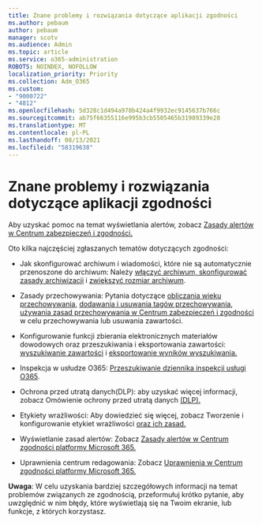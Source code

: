 ```yaml
---
title: Znane problemy i rozwiązania dotyczące aplikacji zgodności
ms.author: pebaum
author: pebaum
manager: scotv
ms.audience: Admin
ms.topic: article
ms.service: o365-administration
ROBOTS: NOINDEX, NOFOLLOW
localization_priority: Priority
ms.collection: Adm_O365
ms.custom:
- "9000722"
- "4812"
ms.openlocfilehash: 5d328c1d494a978b424a4f9932ec9145637b766c
ms.sourcegitcommit: ab75f66355116e995b3cb5505465b31989339e28
ms.translationtype: MT
ms.contentlocale: pl-PL
ms.lasthandoff: 08/13/2021
ms.locfileid: "58319638"
---
```

# <a name="compliance-common-issues-and-resolutions"></a>Znane problemy i rozwiązania dotyczące aplikacji zgodności

Aby uzyskać pomoc na temat wyświetlania alertów, zobacz [Zasady alertów w Centrum zabezpieczeń i zgodności.](https://docs.microsoft.com/microsoft-365/compliance/alert-policies)

Oto kilka najczęściej zgłaszanych tematów dotyczących zgodności:

- Jak skonfigurować archiwum i wiadomości, które nie są automatycznie przenoszone do archiwum: Należy [włączyć archiwum, skonfigurować zasady archiwizacji](https://docs.microsoft.com/microsoft-365/compliance/set-up-an-archive-and-deletion-policy-for-mailboxes) i [zwiększyć rozmiar archiwum](https://docs.microsoft.com/microsoft-365/compliance/enable-unlimited-archiving).

- Zasady przechowywania: Pytania dotyczące [obliczania wieku przechowywania](https://docs.microsoft.com/exchange/security-and-compliance/messaging-records-management/retention-age), [dodawania i usuwania tagów przechowywania](https://docs.microsoft.com/exchange/security-and-compliance/messaging-records-management/add-or-remove-retention-tags), [używania zasad przechowywania w Centrum zabezpieczeń i zgodności](https://docs.microsoft.com/exchange/security-and-compliance/messaging-records-management/create-a-retention-policy) w celu przechowywania lub usuwania zawartości.

- Konfigurowanie funkcji zbierania elektronicznych materiałów dowodowych oraz przeszukiwania i eksportowania zawartości: [wyszukiwanie zawartości](https://docs.microsoft.com/microsoft-365/compliance/content-search) i [eksportowanie wyników wyszukiwania.](https://docs.microsoft.com/microsoft-365/compliance/export-search-results)

- Inspekcja w usłudze O365: [Przeszukiwanie dziennika inspekcji usługi O365](https://docs.microsoft.com/microsoft-365/compliance/search-the-audit-log-in-security-and-compliance).

- Ochrona przed utratą danych(DLP): aby uzyskać więcej informacji, zobacz Omówienie ochrony przed utratą danych [(DLP).](https://docs.microsoft.com/microsoft-365/compliance/data-loss-prevention-policies)
 
- Etykiety wrażliwości: Aby dowiedzieć się więcej, zobacz Tworzenie i konfigurowanie etykiet wrażliwości [oraz ich zasad.](https://docs.microsoft.com/microsoft-365/compliance/create-sensitivity-labels)

- Wyświetlanie zasad alertów: Zobacz [Zasady alertów w Centrum zgodności platformy Microsoft 365.](https://docs.microsoft.com/microsoft-365/compliance/alert-policies)

- Uprawnienia centrum redagowania: Zobacz [Uprawnienia w Centrum zgodności platformy Microsoft 365.](https://docs.microsoft.com/microsoft-365/compliance/microsoft-365-compliance-center-permissions)

**Uwaga**: W celu uzyskania bardziej szczegółowych informacji na temat problemów związanych ze zgodnością, przeformułuj krótko pytanie, aby uwzględnić w nim błędy, które wyświetlają się na Twoim ekranie, lub funkcje, z których korzystasz.
